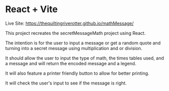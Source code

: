 # React + Vite

Live Site: https://thequiltingriverotter.github.io/mathMessage/

This project recreates the secretMessageMath project using React.

The intention is for the user to input a message or get a random quote and turning into a secret message using multiplication and or division.

It should allow the user to input the type of math, the times tables used, and a message and will return the encoded message and a legend. 

It will also feature a printer friendly button to allow for better printing.

It will check the user's input to see if the message is right.
